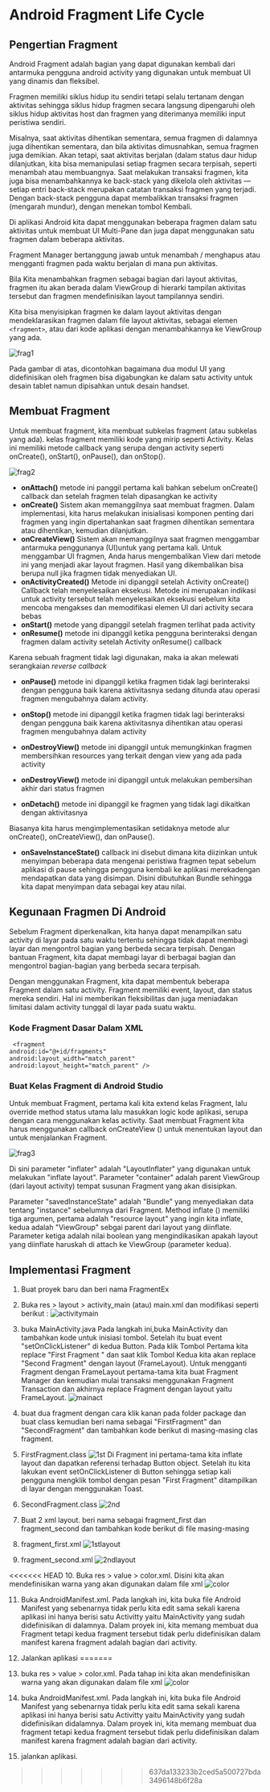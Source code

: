 # Android Fragment Life Cycle
## Pengertian Fragment

Android Fragment adalah bagian yang dapat digunakan kembali dari antarmuka pengguna android activity yang digunakan untuk membuat UI yang dinamis dan fleksibel.

Fragmen memiliki siklus hidup itu sendiri tetapi selalu tertanam dengan aktivitas sehingga siklus hidup fragmen secara langsung dipengaruhi oleh siklus hidup aktivitas host dan fragmen yang diterimanya memiliki input peristiwa sendiri.

Misalnya, saat aktivitas dihentikan sementara, semua fragmen di dalamnya juga dihentikan sementara, dan bila aktivitas dimusnahkan, semua fragmen juga demikian. Akan tetapi, saat aktivitas berjalan (dalam status daur hidup dilanjutkan, kita bisa memanipulasi setiap fragmen secara terpisah, seperti menambah atau membuangnya. Saat melakukan transaksi fragmen, kita juga bisa menambahkannya ke back-stack yang dikelola oleh aktivitas —setiap entri back-stack merupakan catatan transaksi fragmen yang terjadi. Dengan back-stack pengguna dapat membalikkan transaksi fragmen (mengarah mundur), dengan menekan tombol Kembali.

Di aplikasi Android kita dapat menggunakan beberapa fragmen dalam satu aktivitas untuk membuat UI Multi-Pane dan juga dapat menggunakan satu fragmen dalam beberapa aktivitas.

Fragment Manager bertanggung jawab untuk menambah / menghapus atau mengganti fragmen pada waktu berjalan di mana pun aktivitas.

Bila Kita menambahkan fragmen sebagai bagian dari layout aktivitas, fragmen itu akan berada dalam ViewGroup di hierarki tampilan aktivitas tersebut dan fragmen mendefinisikan layout tampilannya sendiri. 

Kita bisa menyisipkan fragmen ke dalam layout aktivitas dengan mendeklarasikan fragmen dalam file layout aktivitas, sebagai elemen `<fragment>`, atau dari kode aplikasi dengan menambahkannya ke ViewGroup yang ada. 

![frag1](images/Frag1.png)

Pada gambar di atas, dicontohkan bagaimana dua modul UI yang didefinisikan oleh fragmen bisa digabungkan ke dalam satu activity untuk desain tablet namun dipisahkan untuk desain handset.

## Membuat Fragment

Untuk membuat fragment, kita membuat subkelas fragment (atau subkelas yang ada). kelas fragment memiliki kode yang mirip seperti Activity. Kelas ini memiliki metode callback yang serupa dengan activity seperti onCreate(), onStart(), onPause(), dan onStop(). 

![frag2](images/frag2.png) 

- **onAttach()**
metode ini panggil pertama kali bahkan sebelum onCreate() callback dan setelah fragmen telah dipasangkan ke activity
- **onCreate()**
Sistem akan memanggilnya saat membuat fragmen. Dalam implementasi, kita harus melakukan inisialisasi komponen penting dari fragmen yang ingin dipertahankan saat fragmen dihentikan sementara atau dihentikan, kemudian dilanjutkan.
- **onCreateView()**
Sistem akan memanggilnya saat fragmen menggambar antarmuka penggunanya (UI)untuk yang pertama kali. Untuk menggambar UI fragmen, Anda harus mengembalikan View dari metode ini yang menjadi akar layout fragmen. Hasil yang dikembalikan bisa berupa null jika fragmen tidak menyediakan UI.
- **onActivityCreated()**
Metode ini dipanggil setelah Activity onCreate() Callback telah menyelesaikan eksekusi. Metode ini merupakan indikasi untuk activity tersebut telah menyelesaikan eksekusi sebelum kita mencoba mengakses dan memodifikasi elemen UI dari activity secara bebas
- **onStart()**
metode yang dipanggil setelah fragmen terlihat pada activity
- **onResume()**
metode ini dipanggil ketika pengguna berinteraksi dengan fragmen dalam activity setelah Activity onResume() callback

Karena sebuah fragment tidak lagi digunakan, maka ia akan melewati serangkaian *reverse callback*

- **onPause()**
metode ini dipanggil ketika fragmen tidak lagi berinteraksi dengan pengguna baik karena aktivitasnya sedang ditunda atau operasi fragmen mengubahnya dalam activity.

- **onStop()**
metode ini dipanggil ketika fragmen tidak lagi berinteraksi dengan pengguna baik karena aktivitasnya dihentikan atau operasi fragmen mengubahnya dalam activity

- **onDestroyView()**
metode ini dipanggil untuk memungkinkan fragmen membersihkan resources yang terkait dengan view yang ada pada activity

- **onDestroyView()**
metode ini dipanggil untuk melakukan pembersihan akhir dari status fragmen

- **onDetach()**
metode ini dipanggil ke fragmen yang tidak lagi dikaitkan dengan aktivitasnya

Biasanya kita harus mengimplementasikan setidaknya metode alur onCreate(), onCreateView(), dan onPause().

- **onSaveInstanceState()**
callback ini disebut dimana kita diizinkan untuk menyimpan beberapa data mengenai peristiwa fragmen tepat sebelum aplikasi di pause sehingga pengguna kembali ke aplikasi merekadengan mendapatkan data yang disimpan. Disini dibutuhkan Bundle sehingga kita dapat menyimpan data sebagai key atau nilai.

## Kegunaan Fragmen Di Android

Sebelum Fragment diperkenalkan, kita hanya dapat menampilkan satu activity di layar pada satu waktu tertentu sehingga tidak dapat membagi layar dan mengontrol bagian yang berbeda secara terpisah. Dengan bantuan Fragment, kita dapat membagi layar di berbagai bagian dan mengontrol bagian-bagian yang berbeda secara terpisah.

Dengan menggunakan Fragment, kita dapat membentuk beberapa Fragment dalam satu activity. Fragment memiliki event, layout, dan status mereka sendiri. Hal ini memberikan fleksibilitas dan juga meniadakan limitasi dalam activity tunggal di layar pada suatu waktu.

### Kode Fragment Dasar Dalam XML
```
 <fragment
android:id="@+id/fragments"
android:layout_width="match_parent"
android:layout_height="match_parent" />
```

### Buat Kelas Fragment di Android Studio

Untuk membuat Fragment, pertama kali kita extend kelas Fragment, lalu override method status utama lalu masukkan logic kode aplikasi, serupa dengan cara menggunakan kelas activity. Saat membuat Fragment kita harus menggunakan callback onCreateView () untuk menentukan layout dan untuk menjalankan Fragment.

![frag3](images/frag3.png)

Di sini parameter "inflater" adalah "LayoutInflater" yang digunakan untuk melakukan "inflate layout". Parameter "container" adalah parent ViewGroup (dari layout activity) tempat susunan Fragment yang akan disisipkan.

Parameter "savedInstanceState" adalah "Bundle" yang menyediakan data tentang "instance" sebelumnya dari Fragment. Method inflate () memiliki tiga argumen, pertama adalah "resource layout" yang ingin kita inflate, kedua adalah "ViewGroup" sebgai parent dari layout yang diinflate. Parameter ketiga adalah nilai boolean yang mengindikasikan apakah layout yang diinflate haruskah di attach ke ViewGroup (parameter kedua).

## Implementasi Fragment

1. Buat proyek baru dan beri nama FragmentEx
2. Buka res > layout > activity_main (atau) main.xml dan modifikasi seperti berikut :
![activitymain](images/actv.png)
3. buka MainActivity.java
Pada langkah ini,buka MainActivity dan tambahkan kode untuk inisiasi tombol. Setelah itu buat event "setOnClickListener" di kedua Button. Pada klik Tombol Pertama kita replace "First Fragment " dan saat klik Tombol Kedua kita akan replace "Second Fragment" dengan layout (FrameLayout). Untuk mengganti Fragment dengan FrameLayout pertama-tama kita buat Fragment Manager dan kemudian mulai transaksi menggunakan Fragment Transaction dan akhirnya replace Fragment dengan layout yaitu FrameLayout.
![mainact](images/main.png)

4. buat dua fragment dengan cara klik kanan pada folder package dan buat class kemudian beri nama sebagai "FirstFragment" dan "SecondFragment" dan tambahkan kode berikut di masing-masing clas fragment.
5. FirstFragment.class
![1st](images/1stfragmen.png)
Di Fragment ini pertama-tama kita inflate layout dan dapatkan referensi terhadap Button object. Setelah itu kita lakukan event setOnClickListener di Button sehingga setiap kali pengguna mengklik tombol dengan pesan "First Fragment" ditampilkan di layar dengan menggunakan Toast.

6. SecondFragment.class
![2nd](images/2nd.png)

7. Buat 2 xml layout. beri nama sebagai fragment_first dan fragment_second dan tambahkan kode berikut di file masing-masing
8. fragment_first.xml
![1stlayout](images/1st.png)

9. fragment_second.xml
![2ndlayout](images/2ndlay.png)

<<<<<<< HEAD
10. Buka res > value > color.xml. 
Disini kita akan mendefinisikan warna yang akan digunakan dalam file xml
![color](images/color.png)

11. Buka AndroidManifest.xml.  Pada langkah ini, kita buka file Android Manifest yang sebenarnya tidak perlu kita edit sama sekali karena aplikasi ini hanya berisi satu Activitty yaitu MainActivity yang sudah didefinisikan di dalamnya. Dalam proyek ini, kita memang membuat dua Fragment tetapi kedua fragment tersebut tidak perlu didefinisikan dalam manifest karena fragment adalah bagian dari activity.

12. Jalankan aplikasi
=======
10. buka res > value > color.xml. 
Pada tahap ini kita akan mendefinisikan warna yang akan digunakan dalam file xml
![color](images/color.png)

11. buka AndroidManifest.xml.  Pada langkah ini, kita buka file Android Manifest yang sebenarnya tidak perlu kita edit sama sekali karena aplikasi ini hanya berisi satu Activitty yaitu MainActivity yang sudah didefinisikan didalamnya. Dalam proyek ini, kita memang membuat dua fragment tetapi kedua fragment tersebut tidak perlu didefinisikan dalam manifest karena fragment adalah bagian dari activity.

12. jalankan aplikasi.
  
>>>>>>> 637da133233b2ced5a500727bda3496148b6f28a
